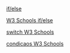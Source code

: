 [if/else](https://github.com/betim009/JavaScript-Course/blob/main/Course/01/script.js)

[W3 Schools if/else](https://www.w3schools.com/js/js_if_else.asp)

[switch W3 Schools](https://www.w3schools.com/js/js_switch.asp)

[condicaos W3 Schools](https://www.w3schools.com/js/js_comparisons.asp)
